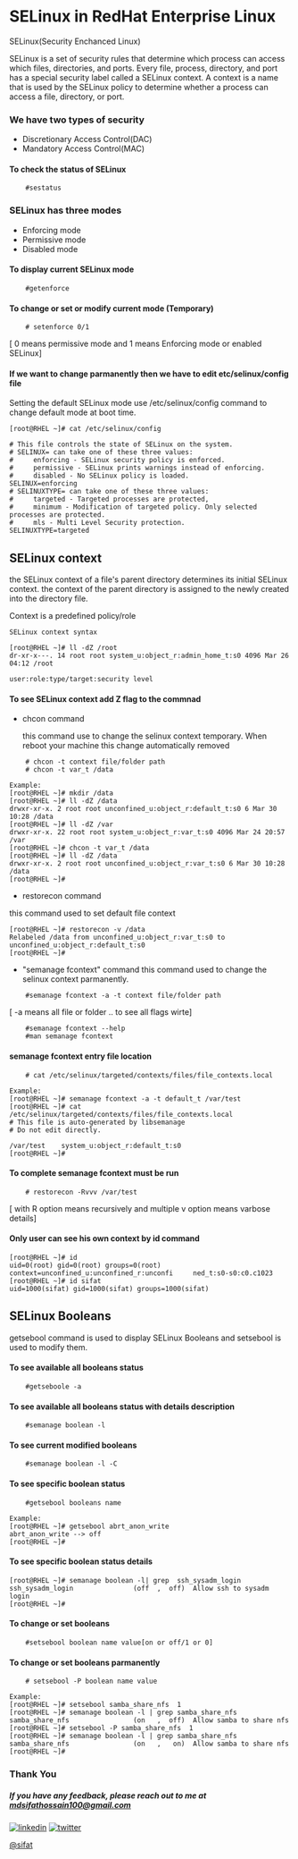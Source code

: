
# SELinux in RedHat Enterprise Linux
SELinux(Security Enchanced Linux)


SELinux is a set of security rules that determine which process can access which files, 
directories, and ports. Every file, process, directory, and port has a special security label called a 
SELinux context. A context is a name that is used by the SELinux policy to determine whether a 
process can access a file, directory, or port.

### We have two types of security 
- Discretionary Access Control(DAC)
- Mandatory Access Control(MAC)

#### To check the status of SELinux
```
	#sestatus
```
### SELinux has three modes 
- Enforcing mode
- Permissive mode
- Disabled mode

#### To display current SELinux mode
```
	#getenforce
```
#### To change or set or modify current mode (Temporary)
```
	# setenforce 0/1
```
[ 0 means permissive mode and 1 means Enforcing mode or enabled SELinux]

#### If we want to change parmanently then we have to edit etc/selinux/config  file

Setting the default SELinux mode use /etc/selinux/config command to change default mode at boot time.
```
[root@RHEL ~]# cat /etc/selinux/config
```

	# This file controls the state of SELinux on the system.
	# SELINUX= can take one of these three values:
	#     enforcing - SELinux security policy is enforced.
	#     permissive - SELinux prints warnings instead of enforcing.
	#     disabled - No SELinux policy is loaded.
	SELINUX=enforcing
	# SELINUXTYPE= can take one of these three values:
	#     targeted - Targeted processes are protected,
	#     minimum - Modification of targeted policy. Only selected processes are protected.
	#     mls - Multi Level Security protection.
	SELINUXTYPE=targeted


## SELinux context

the SELinux context of a file's parent directory determines its initial SELinux context.
the context of the parent directory is assigned to the newly created into the directory file.

Context is a predefined policy/role

	SELinux context syntax

	[root@RHEL ~]# ll -dZ /root
	dr-xr-x---. 14 root root system_u:object_r:admin_home_t:s0 4096 Mar 26 04:12 /root

	user:role:type/target:security level

#### To see SELinux context add Z flag to the commnad

- chcon command 

	this command use to change the selinux context temporary. 
When reboot your machine this change automatically removed
```
	# chcon -t context file/folder path
	# chcon -t var_t /data
```
	Example:
	[root@RHEL ~]# mkdir /data
	[root@RHEL ~]# ll -dZ /data
	drwxr-xr-x. 2 root root unconfined_u:object_r:default_t:s0 6 Mar 30 10:28 /data
	[root@RHEL ~]# ll -dZ /var
	drwxr-xr-x. 22 root root system_u:object_r:var_t:s0 4096 Mar 24 20:57 /var
	[root@RHEL ~]# chcon -t var_t /data
	[root@RHEL ~]# ll -dZ /data
	drwxr-xr-x. 2 root root unconfined_u:object_r:var_t:s0 6 Mar 30 10:28 /data
	[root@RHEL ~]#

- restorecon command

this command used to set default file context

	[root@RHEL ~]# restorecon -v /data
	Relabeled /data from unconfined_u:object_r:var_t:s0 to unconfined_u:object_r:default_t:s0
	[root@RHEL ~]#

- "semanage fcontext" command
	this command used to change the selinux context parmanently.
```
	#semanage fcontext -a -t context file/folder path 
```
[ -a means all file or folder .. to see all flags wirte] 
```
	#semanage fcontext --help
	#man semanage fcontext 
```
#### semanage fcontext entry file location
```
	# cat /etc/selinux/targeted/contexts/files/file_contexts.local
```	
	Example: 
	[root@RHEL ~]# semanage fcontext -a -t default_t /var/test
	[root@RHEL ~]# cat /etc/selinux/targeted/contexts/files/file_contexts.local
	# This file is auto-generated by libsemanage
	# Do not edit directly.

	/var/test    system_u:object_r:default_t:s0
	[root@RHEL ~]#
  
#### To complete semanage fcontext must be run 
```
	# restorecon -Rvvv /var/test
```
[ with R option means recursively and multiple v option means varbose details]

#### Only user can see his own context by id command

	[root@RHEL ~]# id
	uid=0(root) gid=0(root) groups=0(root) context=unconfined_u:unconfined_r:unconfi     ned_t:s0-s0:c0.c1023
	[root@RHEL ~]# id sifat
	uid=1000(sifat) gid=1000(sifat) groups=1000(sifat)

## SELinux Booleans

getsebool command is used to display SELinux Booleans and setsebool is used to modify them.

#### To see available all booleans status
```
	#getseboole -a 
```
#### To see available all booleans status with details description
```
	#semanage boolean -l 
```
#### To see current modified booleans 
```
	#semanage boolean -l -C
```
#### To see specific boolean status
```
	#getsebool booleans name
```
	Example:
	[root@RHEL ~]# getsebool abrt_anon_write
	abrt_anon_write --> off
	[root@RHEL ~]#

#### To see specific boolean status details

	[root@RHEL ~]# semanage boolean -l| grep  ssh_sysadm_login
	ssh_sysadm_login               (off  ,  off)  Allow ssh to sysadm login
	[root@RHEL ~]#


#### To change or set booleans
```
	#setsebool boolean name value[on or off/1 or 0]
```
#### To change or set booleans parmanently
```
	# setsebool -P boolean name value
```
	Example:
	[root@RHEL ~]# setsebool samba_share_nfs  1
	[root@RHEL ~]# semanage boolean -l | grep samba_share_nfs
	samba_share_nfs                (on   ,  off)  Allow samba to share nfs
	[root@RHEL ~]# setsebool -P samba_share_nfs  1
	[root@RHEL ~]# semanage boolean -l | grep samba_share_nfs
	samba_share_nfs                (on   ,   on)  Allow samba to share nfs
	[root@RHEL ~]#


### Thank You

##### If you have any feedback, please reach out to me at mdsifathossain100@gmail.com
[![linkedin](https://img.shields.io/badge/linkedin-0A66C2?style=for-the-badge&logo=linkedin&logoColor=white)](https://www.linkedin.com/in/md-sifat-hossain-461274184/)
[![twitter](https://img.shields.io/badge/twitter-1DA1F2?style=for-the-badge&logo=twitter&logoColor=white)](https://twitter.com/ict_all)

[@sifat](https://github.com/MdsifatHossain)

